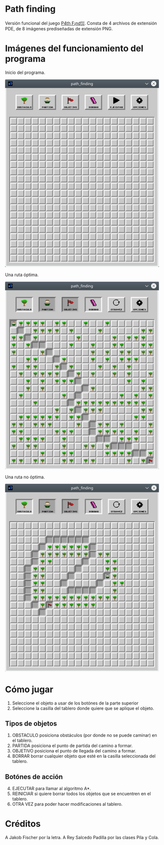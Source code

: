 # Path finding

Versión funcional del juego [P4th F¡nd잉](https://github.com/an-rivas/P4th_F-nd-). Consta de 4 archivos de extensión PDE, de 8 imágenes prediseñadas de extensión PNG.

# Imágenes del funcionamiento del programa

Inicio del programa.

![inicio del programa](https://github.com/an-rivas/path_finding/blob/main/images/1.png)

Una ruta óptima.

![ruta óptima](https://github.com/an-rivas/path_finding/blob/main/images/2.png)

Una ruta no óptima.

![ruta no óptima](https://github.com/an-rivas/path_finding/blob/main/images/3.png)

# Cómo jugar
1. Seleccione el objeto a usar de los botónes de la parte superior
2. Seleccione la casilla del tablero donde quiere que se aplique el objeto.

## Tipos de objetos
1. OBSTACULO posiciona obstáculos (por donde no se puede caminar) en el tablero.
2. PARTIDA posiciona el punto de partida del camino a formar.
3. OBJETIVO posiciona el punto de llegada del camino a formar.
4. BORRAR borrar cualquier objeto que esté en la casilla seleccionada del tablero.

## Botónes de acción
4. EJECUTAR para llamar al algoritmo A*.
5. REINICIAR si quiere borrar todos los objetos que se encuentren en el tablero.
6. OTRA VEZ para poder hacer modificaciones al tablero.

# Créditos
A Jakob Fischer por la letra.
A Rey Salcedo Padilla por las clases Pila y Cola.

